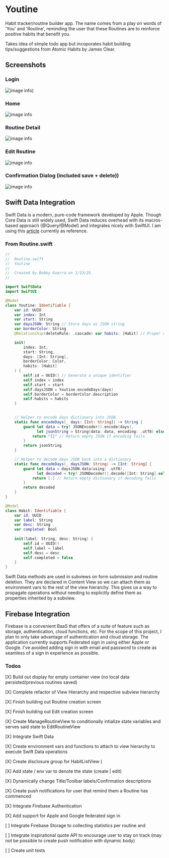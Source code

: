 #  Youtine

Habit tracker/routine builder app. The name comes from a play on
words of 'You' and 'Routine', reminding the user that these Routines
are to reinforce positive habits that benefit you.

Takes idea of simple todo app but incoporates habit
building tips/suggestions from Atomic Habits by James Clear.


## Screenshots

### Login
![image info](./Images/login.png "Youtine Login Page"))

### Home
![image info](./Images/home_page.png "Youtine Home Page")

### Routine Detail
![image info](./Images/routine_detail.png "Routine Detail Page")

### Edit Routine
![image info](./Images/edit_routine.png "Edit Routine Page")

### Confirmation Dialog (included save + delete))
![image info](./Images/dialog.png "Confirmation Dialog")

## Swift Data Integration
Swift Data is a modern, pure-code framework developed by Apple. Though Core Data
is still widely used, Swift Data reduces overhead with its macros-based approach (@Query/@Model) and
integrates nicely with SwiftUI. I am using this [article](https://www.hackingwithswift.com/articles/263/build-your-first-app-with-swiftui-and-swiftdata) currently as reference.

### From Routine.swift
```Swift
//
//  Routine.swift
//  Youtine
//
//  Created by Bobby Guerra on 1/13/25.
//

import SwiftData
import SwiftUI

@Model
class Youtine: Identifiable {
    var id: UUID
    var index: Int
    var start: String
    var daysJSON: String // Store days as JSON string
    var borderColor: String
    @Relationship(deleteRule: .cascade) var habits: [Habit] // Proper relationship

    init(
        index: Int,
        start: String,
        days: [Int: String],
        borderColor: Color,
        habits: [Habit]
    ) {
        self.id = UUID() // Generate a unique identifier
        self.index = index
        self.start = start
        self.daysJSON = Youtine.encodeDays(days)
        self.borderColor = borderColor.description
        self.habits = habits
    }
    

    // Helper to encode days dictionary into JSON
    static func encodeDays(_ days: [Int: String]) -> String {
        guard let data = try? JSONEncoder().encode(days),
              let jsonString = String(data: data, encoding: .utf8) else {
            return "{}" // Return empty JSON if encoding fails
        }
        return jsonString
    }

    // Helper to decode days JSON back into a dictionary
    static func decodeDays(_ daysJSON: String) -> [Int: String] {
        guard let data = daysJSON.data(using: .utf8),
              let decoded = try? JSONDecoder().decode([Int: String].self, from: data) else {
            return [:] // Return empty dictionary if decoding fails
        }
        return decoded
    }
}

@Model
class Habit: Identifiable {
    var id: UUID
    var label: String
    var desc: String
    var completed: Bool
    
    init(label: String, desc: String) {
        self.id = UUID()
        self.label = label
        self.desc = desc
        self.completed = false
    }
}

```
Swift Data methods are used in subviews on form submission and routine deletion. They are declared in Content View so we can attach them as environment vars to the rest of the view hierarchy. 
This gives us a way to propagate operations without needing to explicitly define them as properties inherited by a subview. 

## Firebase Integration
Firebase is a convenient BaaS that offers of a suite of feature such as storage, authentication, cloud functions, etc. For the scope of this project,
I plan to only take advantage of authentication and cloud storage. The application currently supports Federated sign in using either Apple or Google.
I've avoided adding sign in with email and password to create as seamless of a sign in experience as possible.

                                                      
### Todos
[X] Build out display for empty container view (no local data persisted/previous routines saved)

[X] Complete refactor of View Hierarchy and respective subview hierarchy

[X] Finish building out Routine creation screen

[X] Finish building out Edit creation screen

[X] Create ManageRoutineView to conditionally intialize state variables and serves said state to EditRoutineView

[X] Integrate Swift Data

[X] Create environment vars and functions to attach to view hierarchy to execute Swift Data operations

[X] Create disclosure group for HabitListView (

[X] Add state / env var to denote the state (create | edit)

[X] Dynamically change Title/Toolbar labels/Confirmation descriptions

[X] Create push notifications for user that remind them a Routine has commenced

[X] Integrate Firebase Authentication

[X] Add support for Apple and Google federated sign in

[ ] Integrate Firebase Storage to collecting statistics per routine and

[ ] Integrate inspirational quote API to encourage user to stay on track (may not be possible to create push notification with dynamic body)

[ ] Create unit tests

